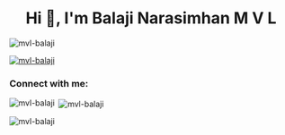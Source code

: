 <h1 align="center">Hi 👋, I'm Balaji Narasimhan M V L</h1>

<p align="left"> <img src="https://komarev.com/ghpvc/?username=mvl-balaji&label=Profile%20views&color=0e75b6&style=flat" alt="mvl-balaji" /> </p>

<p align="left"> <a href="https://github.com/ryo-ma/github-profile-trophy"><img src="https://github-profile-trophy.vercel.app/?username=mvl-balaji" alt="mvl-balaji" /></a> </p>

<h3 align="left">Connect with me:</h3>
<p align="left">
</p>

<p><img align="left" src="https://github-readme-stats.vercel.app/api/top-langs?username=mvl-balaji&show_icons=true&locale=en&layout=compact" alt="mvl-balaji" /></p>

<p>&nbsp;<img align="center" src="https://github-readme-stats.vercel.app/api?username=mvl-balaji&show_icons=true&locale=en" alt="mvl-balaji" /></p>

<p><img align="center" src="https://github-readme-streak-stats.herokuapp.com/?user=mvl-balaji&" alt="mvl-balaji" /></p>
